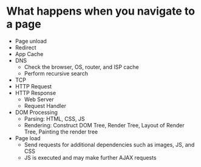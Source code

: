 # What happens when you navigate to a page

- Page unload
- Redirect
- App Cache
- DNS
  - Check the browser, OS, router, and ISP cache
  - Perform recursive search 
- TCP
- HTTP Request
- HTTP Response
  - Web Server
  - Request Handler
- DOM Processing
  - Parsing: HTML, CSS, JS
  - Rendering: Construct DOM Tree, Render Tree, Layout of Render Tree, Painting the render tree
- Page load
  - Send requests for additional dependencies such as images, JS, and CSS
  - JS is executed and may make further AJAX requests
  
